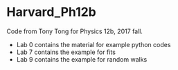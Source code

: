 # Harvard_Ph12b

Code from Tony Tong for Physics 12b, 2017 fall.

- Lab 0 contains the material for example python codes
- Lab 7 contains the example for fits
- Lab 9 contains the example for random walks

